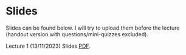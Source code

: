 # Slides

Slides can be found below. I will try to upload them before the lecture (handout version with questions/mini-quizzes excluded).

Lecture 1 (13/11/2023) Slides [PDF](../2023/Week_1/main.pdf).